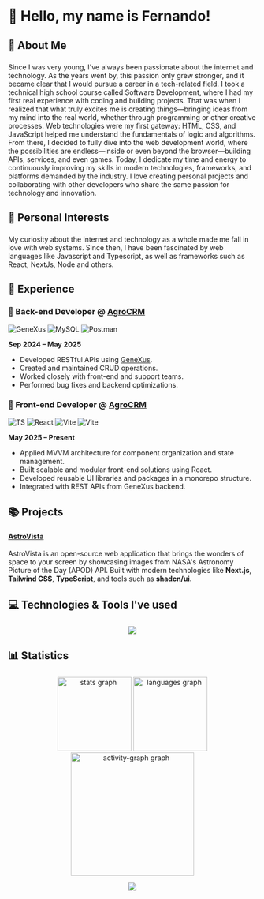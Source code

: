 <h1 align="left">👋 Hello, my name is Fernando!</h1>

###

<h2 align="left">📌 About Me</h2>

###

<p align="left">
Since I was very young, I've always been passionate about the internet and technology. As the years went by, this passion only grew stronger, and it became clear that I would pursue a career in a tech-related field.
I took a technical high school course called Software Development, where I had my first real experience with coding and building projects. That was when I realized that what truly excites me is creating things—bringing ideas from my mind into the real world, whether through programming or other creative processes.
Web technologies were my first gateway: HTML, CSS, and JavaScript helped me understand the fundamentals of logic and algorithms. From there, I decided to fully dive into the web development world, where the possibilities are endless—inside or even beyond the browser—building APIs, services, and even games.
Today, I dedicate my time and energy to continuously improving my skills in modern technologies, frameworks, and platforms demanded by the industry. I love creating personal projects and collaborating with other developers who share the same passion for technology and innovation.
</p>

###

<h2 align="left">🧠 Personal Interests</h2>

###

<p align="left">My curiosity about the internet and technology as a whole made me fall in love with web systems. Since then, I have been fascinated by web languages like Javascript and Typescript, as well as frameworks such as React, NextJs, Node and others.</p>

###

<h2 align="left">💼 Experience</h2>

### 🚀 Back-end Developer @ [AgroCRM](https://agrocrm.com.br/)
<div>
    
![GeneXus](https://img.shields.io/badge/-GeneXus-blue)
![MySQL](https://img.shields.io/badge/-MySQL-white)
![Postman](https://img.shields.io/badge/-Postman-orange)
</div>

**Sep 2024 – May 2025**
- Developed RESTful APIs using [GeneXus](https://www.genexus.com/pt/).
- Created and maintained CRUD operations.
- Worked closely with front-end and support teams.
- Performed bug fixes and backend optimizations.

### 🎨 Front-end Developer @ [AgroCRM](https://agrocrm.com.br/)

<div>
    
![TS](https://img.shields.io/badge/-Typescript-587cc2)
![React](https://img.shields.io/badge/-React-95d9f7)
![Vite](https://img.shields.io/badge/-Vite-ac4ff3)
![Vite](https://img.shields.io/badge/-Next.js-black)

</div>

**May 2025 – Present**
- Applied MVVM architecture for component organization and state management.
- Built scalable and modular front-end solutions using React.
- Developed reusable UI libraries and packages in a monorepo structure.
- Integrated with REST APIs from GeneXus backend.

<h2 align="left">📚 Projects</h2>

#### [AstroVista](https://astrovista.vercel.app/)

AstroVista is an open-source web application that brings the wonders of space to your screen by showcasing images from NASA's Astronomy Picture of the Day (APOD) API. Built with modern technologies like **Next.js**, **Tailwind CSS**, **TypeScript**, and tools such as **shadcn/ui.**

###

<h2 align="left">💻 Technologies & Tools I've used</h2>

###

<p align="center">
<img src="https://skills.syvixor.com/api/icons?i=c,html,css,js,nodejs,ts,react,vite,nextjs,tailwind,,mongodb,discordjs,mysql,github,git,npm,pnpm,yarn,prettier,eslint,storybook,mui,docker,java,vitest,vscode,intellij,clion,vercel,obs,obsidian,arc,postman,ps,vegaspro,element&radius=55&perline=15" />
</p>

###

###

<h2 align="left">📊 Statistics</h2>

###
<div align="center">
  <img src="https://github-readme-stats.vercel.app/api?username=fernaandojr&hide_title=false&hide_rank=false&show_icons=true&include_all_commits=true&count_private=true&disable_animations=false&theme=dark&locale=en&hide_border=false&order=1" height="150" alt="stats graph"  />
  <img src="https://github-readme-stats.vercel.app/api/top-langs?username=fernaandojr&locale=en&hide_title=false&layout=compact&card_width=320&langs_count=5&theme=dark&hide_border=false&order=2&hide=CSS,hack,html" height="150" alt="languages graph"  />
  <img src="https://github-readme-activity-graph.vercel.app/graph?username=fernaandojr&radius=16&theme=tokyo-night&area=true&order=5&bg_color=151515&title_color=aeafb0&line=aeafb0&point=65d37e&area_color=878787&hide_title=false&custom_title=Contribution's%20Graph&hide_border=false&color=ffffff" height="250" alt="activity-graph graph"  />

![](https://komarev.com/ghpvc/?username=fernaandojr&color=grey&style=for-the-badge&abbreviated=true)

</div>
